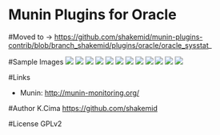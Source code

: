 Munin Plugins for Oracle
====

#Moved to
-> https://github.com/shakemid/munin-plugins-contrib/blob/branch_shakemid/plugins/oracle/oracle_sysstat_

#Sample Images
![](https://github.com/shakemid/munin-plugins-oracle/blob/images/examples/oracle_cursor-week.png)
![](https://github.com/shakemid/munin-plugins-oracle/blob/images/examples/oracle_event_wait-week.png)
![](https://github.com/shakemid/munin-plugins-oracle/blob/images/examples/oracle_event_wait_application-week.png)
![](https://github.com/shakemid/munin-plugins-oracle/blob/images/examples/oracle_event_wait_concurrency-week.png)
![](https://github.com/shakemid/munin-plugins-oracle/blob/images/examples/oracle_event_wait_userio-week.png)
![](https://github.com/shakemid/munin-plugins-oracle/blob/images/examples/oracle_execute-week.png)
![](https://github.com/shakemid/munin-plugins-oracle/blob/images/examples/oracle_parse-week.png)
![](https://github.com/shakemid/munin-plugins-oracle/blob/images/examples/oracle_pgastat-week.png)
![](https://github.com/shakemid/munin-plugins-oracle/blob/images/examples/oracle_physicalrw-week.png)
![](https://github.com/shakemid/munin-plugins-oracle/blob/images/examples/oracle_session_wait-week.png)
![](https://github.com/shakemid/munin-plugins-oracle/blob/images/examples/oracle_sgainfo-week.png)
![](https://github.com/shakemid/munin-plugins-oracle/blob/images/examples/oracle_transaction-week.png)

#Links
- Munin: http://munin-monitoring.org/

#Author
K.Cima https://github.com/shakemid

#License
GPLv2
